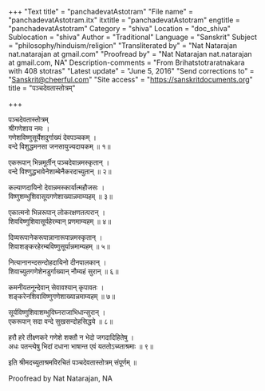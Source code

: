 +++
"Text title" = "panchadevatAstotram"
"File name" = "panchadevatAstotram.itx"
itxtitle = "panchadevatAstotram"
engtitle = "panchadevatAstotram"
Category = "shiva"
Location = "doc_shiva"
Sublocation = "shiva"
Author = "Traditional"
Language = "Sanskrit"
Subject = "philosophy/hinduism/religion"
"Transliterated by" = "Nat Natarajan nat.natarajan at gmail.com"
"Proofread by" = "Nat Natarajan nat.natarajan at gmail.com, NA"
Description-comments = "From Brihatstotraratnakara with 408 stotras"
"Latest update" = "June 5, 2016"
"Send corrections to" = "Sanskrit@cheerful.com"
"Site access" = "https://sanskritdocuments.org"
title = "पञ्चदेवतास्तोत्रम्"

+++
  
 पञ्चदेवतास्तोत्रम्   
श्रीगणेशाय नमः ।  
गणेशविष्णुसूर्येशदुर्गाख्यं देवपञ्चकम् ।  
वन्दे विशुद्धमनसा जनसायुज्यदायकम् ॥ १॥  
  
एकरूपान् भिन्नमूर्तीन् पञ्चदेवान्नमस्कृतान् ।  
वन्दे विश्णुद्धभावेनेशाम्बेनैकरदाच्युतान् ॥ २॥  
  
कल्याणदायिनो देवान्नमस्कार्यात्महौजसः ।  
विष्णुशम्भुशिवासूयगणेशाख्यान्नमाम्यहम् ॥ ३॥  
  
एकात्मनो भिन्नरूपान् लोकरक्षणतत्परान् ।  
शिवविष्णुशिवासूर्यहेरम्वान् प्रणमाम्यहम् ॥ ४॥  
  
दिव्यरूपानेकरूपान्नानारूपान्नमस्कृतान् ।  
शिवाशङ्करहेरम्बविष्णुसूर्यान्नमाम्यहम् ॥ ५॥  
  
नित्यानानन्दसन्दोहदायिनो दीनपालकान् ।  
शिवाच्युतगणेशेनडुर्गाख्यान् नौम्यहं सुरान् ॥ ६॥  
  
कमनीयतनून्देवान् सेवावश्यान् कृपावतः ।  
शङ्करेनशिवाविष्णुगणेशाख्यान्नमाम्यहम् ॥ ७॥  
  
सूर्यविष्णुशिवाशम्भुविघ्नराजाभिधान्सुरान् ।  
एकरूपान् सदा वन्दे सुखसन्दोहसिद्धये ॥ ८॥  
  
हरौ हरे तीक्ष्णकरे गणेशे शक्तौ न भेदो जगदादिहितेषु ।  
अधः पतन्त्येषु भिदां दधाना भाषान्त एवं यततोऽच्य्ताश्रमाः ॥ ९॥  
  
इति श्रीमदच्युताश्रमविरचितं पञ्चदेवतास्तोत्रम् संपूर्णम् ॥  
  
  
Proofread by Nat Natarajan, NA  
  
  
